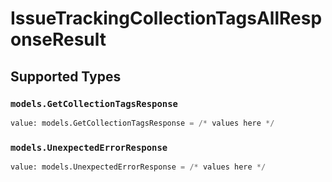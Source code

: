 # IssueTrackingCollectionTagsAllResponseResult


## Supported Types

### `models.GetCollectionTagsResponse`

```python
value: models.GetCollectionTagsResponse = /* values here */
```

### `models.UnexpectedErrorResponse`

```python
value: models.UnexpectedErrorResponse = /* values here */
```

